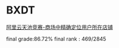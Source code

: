 # BXDT
<a href = "https://tianchi.aliyun.com/competition/information.htm?spm=5176.100067.5678.2.54ab93abkyRlkZ&raceId=231620&_is_login_redirect=true">阿里云天池竞赛-商场中精确定位用户所在店铺</a>

final grade:86.72% 
final rank : 469/2845
